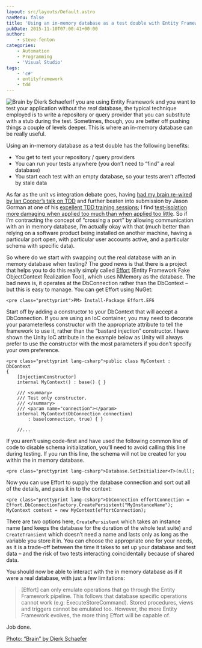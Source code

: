 ```yaml
---
layout: src/layouts/Default.astro
navMenu: false
title: 'Using an in-memory database as a test double with Entity Framework'
pubDate: 2015-11-10T07:00:41+00:00
author:
    - steve-fenton
categories:
    - Automation
    - Programming
    - 'Visual Studio'
tags:
    - 'c#'
    - entityframework
    - tdd
---
```


![Brain by Dierk Schaefer](https://www.stevefenton.co.uk/wp-content/uploads/2015/11/brain-by-dierk-schaefer-294x300.jpg)If you are using Entity Framework and you want to test your application without the *real* database, the typical technique employed is to write a repository or query provider that you can substitute with a stub during the test. Sometimes, though, you are better off pushing things a couple of levels deeper. This is where an in-memory database can be really useful.

Using an in-memory database as a test double has the following benefits:

- You get to test your repository / query providers
- You can run your tests anywhere (you don’t need to “find” a real database)
- You start each test with an empty database, so your tests aren’t affected by stale data

As far as the unit vs integration debate goes, having [had my brain re-wired by Ian Cooper’s talk on TDD](https://www.stevefenton.co.uk/2013/05/my-unit-testing-epiphany/) and further beaten into submission by Jason Gorman at one of his [excellent TDD training sessions](http://www.codemanship.co.uk/tdd.html); I find [test-isolation more damaging when applied too much than when applied too little](https://www.stevefenton.co.uk/2013/05/my-unit-testing-epiphany-continued/). So if I’m contracting the concept of “crossing a port” by allowing communication with an in memory database, I’m actually okay with that (much better than relying on a software product being installed on another machine, having a particular port open, with particular user accounts active, and a particular schema with specific data).

So where do we start with swapping out the real database with an in memory database when testing? The good news is that there is a project that helps you to do this really simply called [Effort](http://effort.codeplex.com/) (Entity Framework Fake ObjectContext Realization Tool), which uses NMemory as the database. The bad news is, it operates at the DbConnection rather than the DbContext – but this is easy to manage. You can get Effort using NuGet:

```
<pre class="prettyprint">PM> Install-Package Effort.EF6
```

Start off by adding a constructor to your DbContext that will accept a DbConnection. If you are using an IoC container, you may need to decorate your parameterless constructor with the appropriate attribute to tell the framework to use it, rather than the “bastard injection” constructor. I have shown the Unity IoC attribute in the example below as Unity will always prefer to use the constructor with the most parameters if you don’t specify your own preference.

```
<pre class="prettyprint lang-csharp">public class MyContext : DbContext
{
    [InjectionConstructor]
    internal MyContext() : base() { }

    /// <summary>
    /// Test only constructor.
    /// </summary>
    /// <param name="connection"></param>
    internal MyContext(DbConnection connection)
        : base(connection, true) { }

    //...
```

If you aren’t using code-first and have used the following common line of code to disable schema initialization, you’ll need to avoid calling this line during testing. If you run this line, the schema will not be created for you within the in memory database.

```
<pre class="prettyprint lang-csharp">Database.SetInitializer<T>(null);
```

Now you can use Effort to supply the database connection and sort out all of the details, and pass it in to the context:

```
<pre class="prettyprint lang-csharp">DbConnection effortConnection = Effort.DbConnectionFactory.CreatePersistent("MyInstanceName");
MyContext context = new MyContext(effortConnection);
```

There are two options here, `CreatePersistent` which takes an instance name (and keeps the database for the duration of the whole test suite) and `CreateTransient` which doesn’t need a name and lasts only as long as the variable you store it in. You can choose the appropriate one for your needs, as it is a trade-off between the time it takes to set up your database and test data – and the risk of two tests interacting coincidentally because of shared data.

You should now be able to interact with the in memory database as if it were a real database, with just a few limitations:

> \[Effort\] can only emulate operations that go through the Entity Framework pipeline. This follows that database specific operations cannot work (e.g: ExecuteStoreCommand). Stored procedures, views and triggers cannot be emulated too. However, the more Entity Framework evolves, the more thing Effort will be capable of.

Job done.

[Photo: “Brain” by Dierk Schaefer](https://www.flickr.com/photos/dierkschaefer/)